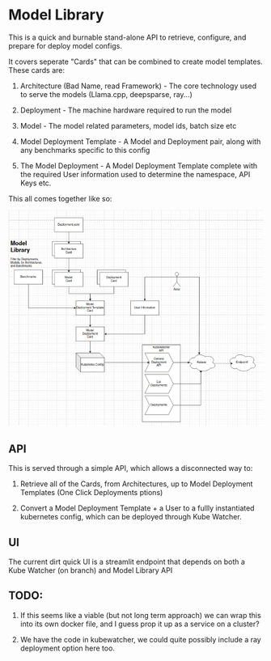 # Model Library

This is a quick and burnable stand-alone API to retrieve, configure, and prepare for deploy model configs.

It covers seperate "Cards" that can be combined to create model templates. These cards are:

1. Architecture (Bad Name, read Framework) - The core technology used to serve the models (Llama.cpp, deepsparse, ray...)

2. Deployment - The machine hardware required to run the model

3. Model - The model related parameters, model ids, batch size etc

4. Model Deployment Template - A Model and Deployment pair, along with any benchmarks specific to this config

5. The Model Deployment - A Model Deployment Template complete with the required User information used to determine the namespace, API Keys etc.

This all comes together like so:

![Model Library](https://raw.githubusercontent.com/kalavai-net/model-library/main/data/model_library.png)



## API 

This is served through a simple API, which allows a disconnected way to:

1. Retrieve all of the Cards, from Architectures, up to Model Deployment Templates (One Click Deployments ptions)

2. Convert a Model Deployment Template + a User to a fullly instantiated kubernetes config, which can be deployed through Kube Watcher.

## UI

The current dirt quick UI is a streamlit endpoint that depends on both a Kube Watcher (on branch) and Model Library API

## TODO:

1. If this seems like a viable (but not long term approach) we can wrap this into its own docker file, and I guess prop it up as a service on a cluster?

2. We have the code in kubewatcher, we could quite possibly include a ray deployment option here too.


